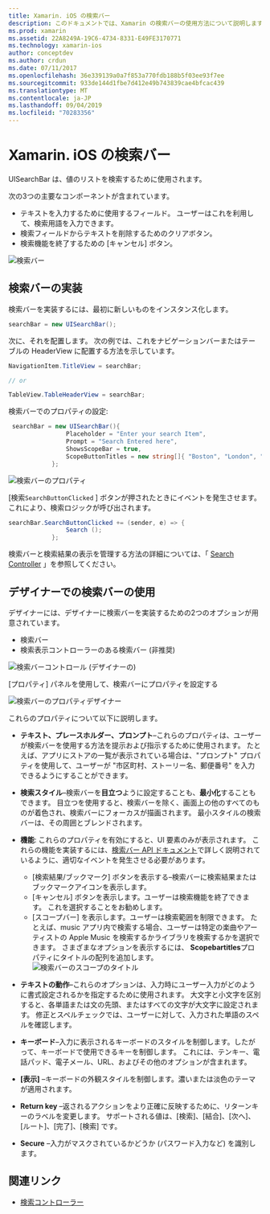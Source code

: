 ```yaml
---
title: Xamarin. iOS の検索バー
description: このドキュメントでは、Xamarin の検索バーの使用方法について説明します。 検索バーをプログラムおよびストーリーボードで作成する方法について説明します。
ms.prod: xamarin
ms.assetid: 22A8249A-19C6-4734-8331-E49FE3170771
ms.technology: xamarin-ios
author: conceptdev
ms.author: crdun
ms.date: 07/11/2017
ms.openlocfilehash: 36e339139a0a7f853a770fdb188b5f03ee93f7ee
ms.sourcegitcommit: 933de144d1fbe7d412e49b743839cae4bfcac439
ms.translationtype: MT
ms.contentlocale: ja-JP
ms.lasthandoff: 09/04/2019
ms.locfileid: "70283356"
---
```

# <a name="search-bars-in-xamarinios"></a>Xamarin. iOS の検索バー

UISearchBar は、値のリストを検索するために使用されます。

次の3つの主要なコンポーネントが含まれています。

- テキストを入力するために使用するフィールド。 ユーザーはこれを利用して、検索用語を入力できます。
- 検索フィールドからテキストを削除するためのクリアボタン。
- 検索機能を終了するための [キャンセル] ボタン。

![検索バー](searchbar-images/image1.png)

## <a name="implementing-the-search-bar"></a>検索バーの実装

検索バーを実装するには、最初に新しいものをインスタンス化します。

```csharp
searchBar = new UISearchBar();
```

次に、それを配置します。 次の例では、これをナビゲーションバーまたはテーブルの HeaderView に配置する方法を示しています。

```csharp
NavigationItem.TitleView = searchBar;

// or

TableView.TableHeaderView = searchBar;
```

検索バーでのプロパティの設定:

```csharp
 searchBar = new UISearchBar(){
                Placeholder = "Enter your search Item",
                Prompt = "Search Entered here",
                ShowsScopeBar = true,
                ScopeButtonTitles = new string[]{ "Boston", "London", "SF" },
            };
```

![検索バーのプロパティ](searchbar-images/image6.png)

[検索`SearchButtonClicked` ] ボタンが押されたときにイベントを発生させます。 これにより、検索ロジックが呼び出されます。

```csharp
searchBar.SearchButtonClicked += (sender, e) => {
                Search ();
            };
```

検索バーと検索結果の表示を管理する方法の詳細については、「 [Search Controller](https://github.com/xamarin/recipes/tree/master/Recipes/ios/content_controls/search-controller) 」を参照してください。

## <a name="using-the-search-bar-in-the-designer"></a>デザイナーでの検索バーの使用

デザイナーには、デザイナーに検索バーを実装するための2つのオプションが用意されています。

- 検索バー
- 検索表示コントローラーのある検索バー (非推奨)

![検索バーコントロール (デザイナーの)](searchbar-images/image2.png)

[プロパティ] パネルを使用して、検索バーにプロパティを設定する

![検索バーのプロパティデザイナー](searchbar-images/image3.png)

これらのプロパティについて以下に説明します。

- **テキスト、プレースホルダー、プロンプト**–これらのプロパティは、ユーザーが検索バーを使用する方法を提示および指示するために使用されます。 たとえば、アプリにストアの一覧が表示されている場合は、"プロンプト" プロパティを使用して、ユーザーが "市区町村、ストーリー名、郵便番号" を入力できるようにすることができます。
- **検索スタイル**–検索バーを**目立つ**ように設定することも、**最小化**することもできます。 目立つを使用すると、検索バーを除く、画面上の他のすべてのものが着色され、検索バーにフォーカスが描画されます。 最小スタイルの検索バーは、その周囲とブレンドされます。
- **機能**: これらのプロパティを有効にすると、UI 要素のみが表示されます。 これらの機能を実装するには、[検索バー API ドキュメント](xref:UIKit.UISearchBar)で詳しく説明されているように、適切なイベントを発生させる必要があります。
  - [検索結果/ブックマーク] ボタンを表示する–検索バーに検索結果またはブックマークアイコンを表示します。
  - [キャンセル] ボタンを表示します。ユーザーは検索機能を終了できます。 これを選択することをお勧めします。
  - [スコープバー] を表示します。ユーザーは検索範囲を制限できます。 たとえば、music アプリ内で検索する場合、ユーザーは特定の楽曲やアーティストの Apple Music を検索するかライブラリを検索するかを選択できます。 さまざまなオプションを表示するには、 **Scopebartitles**プロパティにタイトルの配列を追加します。
  ![検索バーのスコープのタイトル](searchbar-images/image4.png)

- **テキストの動作**–これらのオプションは、入力時にユーザー入力がどのように書式設定されるかを指定するために使用されます。 大文字と小文字を区別すると、各単語または文の先頭、またはすべての文字が大文字に設定されます。 修正とスペルチェックでは、ユーザーに対して、入力された単語のスペルを確認します。
- **キーボード**–入力に表示されるキーボードのスタイルを制御します。したがって、キーボードで使用できるキーを制御します。 これには、テンキー、電話パッド、電子メール、URL、およびその他のオプションが含まれます。
- **[表示]** –キーボードの外観スタイルを制御します。濃いまたは淡色のテーマが適用されます。
- **Return key** –返されるアクションをより正確に反映するために、リターンキーのラベルを変更します。 サポートされる値は、[検索]、[結合]、[次へ]、[ルート]、[完了]、[検索] です。
- **Secure** –入力がマスクされているかどうか (パスワード入力など) を識別します。

## <a name="related-links"></a>関連リンク

- [検索コントローラー](https://github.com/xamarin/recipes/tree/master/Recipes/ios/content_controls/search-controller)
